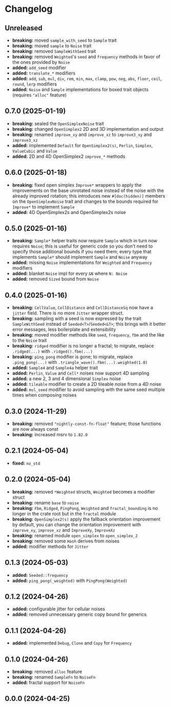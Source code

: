 # Changelog

## Unreleased
- **breaking:** moved `sample_with_seed` to `Sample` trait
- **breaking:** moved `sample` to `Noise` trait
- **breaking:** removed `SampleWithSeed` trait
- **breaking:** removed `Weighted`'s `seed` and `frequency` methods in favor of  the ones provided by `Noise`
- **added:** `add_seed` modifier
- **added:** `translate_*` modifiers
- **added:** `add`, `sub`, `mul`, `div`, `rem`, `min`, `max`, `clamp`, `pow`, `neg`, `abs`, `floor`, `ceil`, `round`, `lerp` modifiers
- **added:** `Noise` and `Sample` implementations for boxed trait objects (requires `"alloc"` feature)

## 0.7.0 (2025-01-19)
- **breaking:** sealed the `OpenSimplexNoise` trait
- **breaking:** changed `OpenSimplex2` 2D and 3D implementation and output
- **breaking:** renamed `improve_xy` and `improve_xz` to `improve3_xy` and `improve3_xz`
- **added:** implemented `Default` for `OpenSimplex2(s)`, `Perlin`, `Simplex`, `ValueCubic` and `Value`
- **added:** 2D and 4D OpenSimplex2 `improve_*` methods

## 0.6.0 (2025-01-18)
- **breaking:** fixed open simplex `Improve*` wrappers to apply the improvements on the base unrotated noise instead of the noise with the already improved rotation; this introduces new `#[doc(hidden)]` members on the `OpenSimplexNoise` trait and changes to the bounds required for `Improve*` to implement `Sample`
- **added:** 4D OpenSimplex2s and OpenSimplex2s noise

## 0.5.0 (2025-01-16)
- **breaking:** `Sample*` helper traits now require `Sample` which in turn now requires `Noise`; this is useful for generic code so you don't need to specify those additional bounds if you need them; every type that implements `Sample*` should implement `Sample` and `Noise` anyway
- **added:** missing `Noise` implementations for `Weighted` and `Frequency` modifiers
- **added:** blanket `Noise` impl for every `&N` where `N: Noise`
- **added:** removed `Sized` bound from `Noise`

## 0.4.0 (2025-01-16)
- **breaking:** `CellValue`, `CellDistance` and `CellDistanceSq` now have a `jitter` field. There is no more `Jitter` wrapper struct.
- **breaking:** sampling with a seed is now expressed by the trait `SampleWithSeed` instead of `Seeded<T>`/`Seeded<&T>`; this brings with it better error messages, less boilerplate and extensibility
- **breaking:** moved modifier methods like `seed`, `frequency`, `fbm` and the like to the `Noise` trait
- **breaking:** `ridged` modifier is no longer a fractal; to migrate, replace `.ridged(...)` with `.ridged().fbm(...)`
- **breaking:** `ping_pong` modifier is gone; to migrate, replace `.ping_pong(...)` with `.triangle_wave().fbm(...).weighted(1.0)`
- **added:** `Sample4` and `Sample4a` helper trait
- **added:** `Perlin`, `Value` and `Cell*` noises now support 4D sampling
- **added:** a new 2, 3 and 4 dimensional `Simplex` noise
- **added:** `tileable` modifier to create a 2D tileable noise from a 4D noise
- **added:** `mul_seed` modifier to avoid sampling with the same seed multiple times when composing noises

## 0.3.0 (2024-11-29)
- **breaking:** removed `"nightly-const-fn-float"` feature; those functions are now always const
- **breaking:** increased msrv to `1.82.0`

## 0.2.1 (2024-05-04)
- **fixed:** `no_std`

## 0.2.0 (2024-05-04)
- **breaking:** removed `*Weighted` structs, `Weighted` becomes a modifier struct
- **breaking:** rename `base` to `noise`
- **breaking:** `Fbm`, `Ridged`, `PingPong`, `Weighted` and `fractal_bounding` is no longer in the crate root but in the `fractal` module
- **breaking:** `OpenSimplex2(s)` apply the fallback orientation improvement by default, you can change the orientation improvement with `improve_xy`, `improve_xz` and `ImproveXy`, `ImproveXz`
- **breaking:** renamed module `open_simplex` to `open_simplex_2`
- **breaking:** removed some `Hash` derives from noises
- **added:** modifier methods for `Jitter`

## 0.1.3 (2024-05-03)
- **added:** `Seeded::frequency`
- **added:** `ping_pong(_weighted)` with `PingPong(Weighted)`

## 0.1.2 (2024-04-26)
- **added:** configurable jitter for cellular noises
- **added:** removed unnecessary generic copy bound for generics

## 0.1.1 (2024-04-26)
- **added:** implemented `Debug`, `Clone` and `Copy` for `Frequency`

## 0.1.0 (2024-04-26)
- **breaking:** removed `alloc` feature
- **breaking:** renamed `SampleFn` to `NoiseFn`
- **added:** fractal support for `NoiseFn`

## 0.0.0 (2024-04-25)
